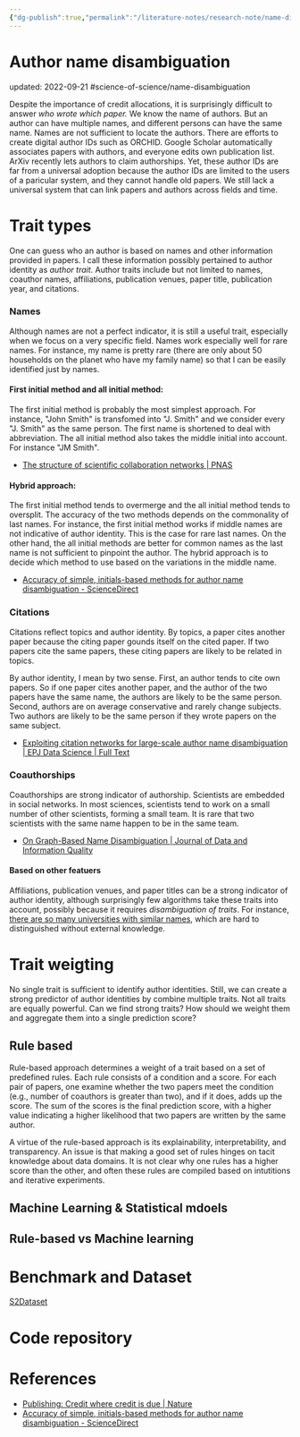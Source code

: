 ```yaml
---
{"dg-publish":true,"permalink":"/literature-notes/research-note/name-disambiguation/author-name-disambiguation/","dgHomeLink":true,"dgPassFrontmatter":false}
---
```



# Author name disambiguation
updated: 2022-09-21
#science-of-science/name-disambiguation 

Despite the importance of credit allocations, it is surprisingly difficult to answer *who wrote which paper.* We know the name of authors. But an author can have multiple names, and different persons can have the same name. Names are not sufficient to locate the authors. There are efforts to create digital author IDs such as ORCHID. Google Scholar automatically associates papers with authors, and everyone edits own publication list. ArXiv recently lets authors to claim authorships. Yet, these author IDs are far from a universal adoption because the author IDs are limited to the users of a paricular system, and they cannot handle old papers. We still lack a universal system that can link papers and authors across fields and time. 

# Trait types 
One can guess who an author is based on names and other information provided in papers. I call these information possibly pertained to author identity as *author trait*. Author traits include but not limited to names, coauthor names, affiliations, publication venues, paper title, publication year, and citations. 

### Names 
Although names are not a perfect indicator, it is still a useful trait, especially when we focus on a very specific field. Names work especially well for rare names. For instance, my name is pretty rare (there are only about 50 households on the planet who have my family name) so that I can be easily identified just by names. 

#### First initial method and all initial method:
The first initial method is probably the most simplest approach. For instance, "John Smith" is transfomed into "J. Smith" and we consider every "J. Smith" as the same person. The first name is shortened to deal with abbreviation. The all initial method also takes the middle initial into account. For instance "JM Smith". 
	
- [The structure of scientific collaboration networks | PNAS](https://www.pnas.org/doi/10.1073/pnas.98.2.404)

#### Hybrid approach: 
The first initial method tends to overmerge and the all initial method tends to oversplit. The accuracy of the two methods depends on the commonality of last names. For instance, the first initial method works if middle names are not indicative of author identity. This is the case for rare last names. On the other hand, the all initial methods are better for common names as the last name is not sufficient to pinpoint the author. The hybrid approach is to decide which method to use based on the variations in the middle name. 

- [Accuracy of simple, initials-based methods for author name disambiguation - ScienceDirect](https://www.sciencedirect.com/science/article/abs/pii/S1751157713000539?via%3Dihub)
### Citations 
Citations reflect topics and author identity. By topics, a paper cites another paper because the citing paper gounds itself on the cited paper. If two papers cite the same papers, these citing papers are likely to be related in topics. 

By author identity, I mean by two sense. First, an author tends to cite own papers. So if one paper cites another paper, and the author of the two papers have the same name, the authors are likely to be the same person. Second, authors are on average conservative and rarely change subjects. Two authors are likely to be the same person if they wrote papers on the same subject. 

- [Exploiting citation networks for large-scale author name disambiguation | EPJ Data Science | Full Text](https://epjdatascience.springeropen.com/articles/10.1140/epjds/s13688-014-0011-3)

### Coauthorships
Coauthorships are strong indicator of authorship. Scientists are embedded in social networks. In most sciences, scientists tend to work on a small number of other scientists, forming a small team. It is rare that two scientists with the same name happen to be in the same team. 

- [On Graph-Based Name Disambiguation | Journal of Data and Information Quality](https://dl.acm.org/doi/10.1145/1891879.1891883)

#### Based on other featuers
Affiliations, publication venues, and paper titles can be a strong indicator of author identity, although surprisingly few algorithms take these traits into account, possibly because it requires *disambiguation of traits*. For instance, [there are so many universities with similar names](https://www.collegeconfidential.com/articles/help-many-u-s-college-names-sound-alike/), which are hard to distinguished without external knowledge. 

# Trait weigting 
No single trait is sufficient to identify author identities. Still, we can create a strong predictor of author identities by combine multiple traits. Not all traits are equally powerful. Can we find strong traits? How should we weight them and aggregate them into a single prediction score?

## Rule based 
Rule-based approach determines a weight of a trait based on a set of predefined rules. Each rule consists of a condition and a score. For each pair of papers, one examine whether the two papers meet the condition (e.g., number of coauthors is greater than two), and if it does, adds up the score. The sum of the scores is the final prediction score, with a higher value indicating a higher likelihood that two papers are written by the same author. 

A virtue of the rule-based approach is its explainability, interpretability, and transparency. An issue is that making a good set of rules hinges on tacit knowledge about data domains. It is not clear why one rules has a higher score than the other, and often these rules are compiled based on intutitions and iterative experiments.  

## Machine Learning & Statistical mdoels

## Rule-based vs Machine learning 

# Benchmark and Dataset 
[S2Dataset](@subramanianS2ANDBenchmarkEvaluation2022.md)

# Code repository 


# References
- [Publishing: Credit where credit is due | Nature](https://www.nature.com/articles/508312a)
- [Accuracy of simple, initials-based methods for author name disambiguation - ScienceDirect](https://www.sciencedirect.com/science/article/abs/pii/S1751157713000539?via%3Dihub)